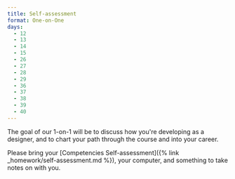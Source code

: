 ```yaml
---
title: Self-assessment
format: One-on-One
days:
  - 12
  - 13
  - 14
  - 15
  - 26
  - 27
  - 28
  - 29
  - 36
  - 37
  - 38
  - 39
  - 40
---
```


The goal of our 1-on-1 will be to discuss how you're developing as a designer, and to chart your path through the course and into your career.

Please bring your [Competencies Self-assessment]({% link _homework/self-assessment.md %}), your computer, and something to take notes on with you.
